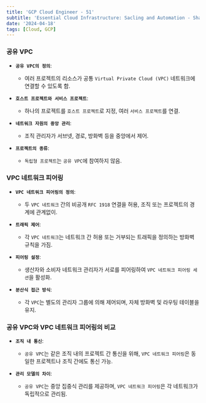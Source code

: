 ```yaml
---
title: 'GCP Cloud Engineer - 51'
subtitle: 'Essential Cloud Infrastructure: Sacling and Automation - Sharing VPC Networks'
date: '2024-04-18'
tags: [Cloud, GCP]
---
```


### 공유 VPC

- **`공유 VPC의 정의`**:
  
  - 여러 프로젝트의 리소스가 공통 `Virtual Private Cloud (VPC)` 네트워크에 연결할 수 있도록 함.

- **`호스트 프로젝트와 서비스 프로젝트`**:
  
  - 하나의 프로젝트를 `호스트 프로젝트`로 지정, 여러 `서비스 프로젝트`를 연결.

- **`네트워크 자원의 중앙 관리`**:
  
  - 조직 관리자가 서브넷, 경로, 방화벽 등을 중앙에서 제어.

- **`프로젝트의 종류`**:
  
  - `독립형 프로젝트`는 `공유 VPC`에 참여하지 않음.

### VPC 네트워크 피어링

- **`VPC 네트워크 피어링의 정의`**:
  
  - 두 `VPC 네트워크` 간의 비공개 `RFC 1918` 연결을 허용, 조직 또는 프로젝트의 경계에 관계없이.

- **`트래픽 제어`**:
  
  - 각 `VPC 네트워크`는 네트워크 간 허용 또는 거부되는 트래픽을 정의하는 방화벽 규칙을 가짐.

- **`피어링 설정`**:
  
  - 생산자와 소비자 네트워크 관리자가 서로를 피어링하여 `VPC 네트워크 피어링 세션`을 활성화.

- **`분산식 접근 방식`**:
  
  - 각 `VPC`는 별도의 관리자 그룹에 의해 제어되며, 자체 방화벽 및 라우팅 테이블을 유지.

### 공유 VPC와 VPC 네트워크 피어링의 비교

- **`조직 내 통신`**:
  
  - `공유 VPC`는 같은 조직 내의 프로젝트 간 통신을 위해, `VPC 네트워크 피어링`은 동일한 프로젝트나 조직 간에도 통신 가능.

- **`관리 모델의 차이`**:
  
  - `공유 VPC`는 중앙 집중식 관리를 제공하며, `VPC 네트워크 피어링`은 각 네트워크가 독립적으로 관리됨.
